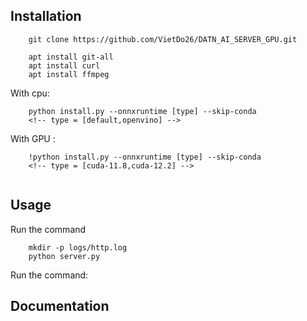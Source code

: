 Installation
------------

```
    git clone https://github.com/VietDo26/DATN_AI_SERVER_GPU.git

    apt install git-all
    apt install curl
    apt install ffmpeg
```

With cpu:
```
    python install.py --onnxruntime [type] --skip-conda
    <!-- type = [default,openvino] -->

```

With GPU :
```
    !python install.py --onnxruntime [type] --skip-conda
    <!-- type = [cuda-11.8,cuda-12.2] -->
    

```
Usage
-----
Run the command
```  
    mkdir -p logs/http.log
    python server.py
```

Run the command:


Documentation
-------------


